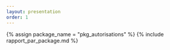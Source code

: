 ```yaml
---
layout: presentation
order: 1
---
```


{% assign package_name = "pkg_autorisations" %}
{% include rapport_par_package.md %}